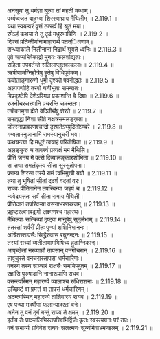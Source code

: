 

  
अनसूया तु धर्मज्ञा श्रुत्वा तां महतीं कथाम्।  
पर्य्यष्वजत बाहुभ्यां शिरस्याघ्राय मैथिलीम् ॥ 2.119.1 ॥   
यथा स्वयम्वरं वृत्तं तत्सर्वं हि श्रुतं मया।  
रमेऽहं कथया ते तु दृढं मधुरभाषिणि ॥ 2.119.2 ॥   
दिवसं प्रतिकीर्णानामाहारार्थं पतत्ित्रणाम्।  
सन्ध्याकाले निलीनानां निद्रार्थं श्रूयते ध्वनिः ॥ 2.119.3 ॥   
एते चाप्यभिषेकार्द्रा मुनयः कलशोद्यताः।  
सहिता उपवर्तन्ते सलिलाप्लुतवल्कलाः ॥ 2.119.4 ॥   
ऋषीणामग्निहोत्रेषु हुतेषु विधिपूर्वकम्।  
कपोताङ्गारुणो धूमो दृश्यते पवनोद्धतः ॥ 2.119.5 ॥   
अल्पपर्णाहि तरवो घनीभूताः समन्ततः।  
विप्रकृष्टेपि देशेऽस्मिन्न प्रकाशन्ति वै दिशः ॥ 2.119.6 ॥   
रजनीचरसत्त्वानि प्रचरन्ति समन्ततः।  
तपोवनमृगा ह्येते वेदितीर्थेषु शेरते ॥ 2.119.7 ॥   
सम्प्रवृद्धा निशा सीते नक्षत्रसमलङ्कृता।  
जोत्स्नाप्रावरणश्चन्द्रो दृश्यतेऽभ्युदितोऽम्बरे ॥ 2.119.8 ॥   
गम्यतामनुजानामि रामस्यानुचरी भव।  
कथयन्त्या हि मधुरं त्वयाहं परितोषिता ॥ 2.119.9 ॥   
अलङ्कुरु च तावत्त्वं प्रत्यक्षं मम मैथिलि।  
प्रीतिं जनय मे वत्से दिव्यालङ्कारशोभिता ॥ 2.119.10 ॥   
सा तथा समलंकृत्य सीता सुरसुतोपमा।  
प्रणम्य शिरसा तस्यै रामं त्वभिमुखी ययौ ॥ 2.119.11 ॥   
तथा तु भूषितां सीतां ददर्श वदतां वरः।  
राघवः प्रीतिदानेन तपस्विन्या जहर्ष च ॥ 2.119.12 ॥   
न्यवेदयत्ततः सर्वं सीता रामाय मैथिली।  
प्रीतिदानं तपस्विन्या वसनाभरणस्रजम् ॥ 2.119.13 ॥   
प्रहृष्टस्त्वभवद्रामो लक्ष्मणश्च महारथः।  
मैथिल्याः सत्क्रियां दृष्ट्वा मानुषेषु सुदुर्लभाम् ॥ 2.119.14 ॥   
ततस्तां शर्वरीं प्रीतः पुण्यां शशिनिभाननः।  
अर्चितस्तापसैः सिद्धैरुवास रघुनन्दनः ॥ 2.119.15 ॥   
तस्यां रात्र्यां व्यतीतायामभिषिच्य हुताग्निकान्।  
आपृच्छेतां नरव्याघ्रौ तापसान् वनगोचरान् ॥ 2.119.16 ॥   
तावूचुस्ते वनचरास्तापसा धर्मचारिणः।  
वनस्य तस्य सञ्चारं राक्षसैः समभिप्लुतम् ॥ 2.119.17 ॥   
रक्षांसि पुरुषादानि नानारूपाणि राघव।  
वसन्त्यस्मिन् महारण्ये व्यालाश्च रुधिराशनाः ॥ 2.119.18 ॥   
उच्छिष्टं वा प्रमत्तं वा तापसं धर्मचारिणम्।  
अदन्त्यस्मिन् महारण्ये तान्निवारय राघव ॥ 2.119.19 ॥   
एष पन्था महर्षीणां फलान्याहरतां वने।  
अनेन तु वनं दुर्गं गन्तुं राघव ते क्षमम् ॥ 2.119.20 ॥   
इतीव तैः प्राञ्जलिभिस्तपस्विभिर्द्विजैः कृतः स्वस्त्ययनः परं तपः।  
वनं सभार्य्यः प्रविवेश राघवः सलक्ष्मणः सूर्य्यमिवाभ्रमण्डलम् ॥ 2.119.21 ॥   
